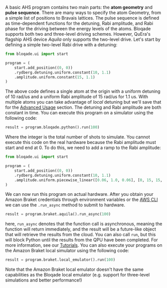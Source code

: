 
A basic AHS program contains two main parts: the __atom geometry__ and  __pulse sequence__. There are many ways to specify the atom Geometry, from a simple list of positions to Bravais lattices. The pulse sequence is defined as time-dependent functions for the detuning, Rabi amplitude, and Rabi phase for the driving between the energy levels of the atoms. Bloqade supports both two and three-level driving schemes. However, QuEra's flagship AHS device _Aquila_ only supports the two-level drive. Let's start by defining a simple two-level Rabi drive with a detuning:

```python
from bloqade.ui import start

program = (
    start.add_position((0, 0))
    .rydberg.detuning.uniform.constant(10, 1.1)
    .amplitude.uniform.constant(15, 1.1)
)
```

The above code defines a single atom at the origin with a uniform detuning of 10 rad/us and a uniform Rabi amplitude of 15 rad/us for 1.1 us. With multiple atoms you can take advantage of _local_ detuning but we'll save that for the [Advanced Usage](advanced_usage.md) section.  The detuning and Rabi amplitude are both constant in time. You can execute this program on a simulator using the following code:

```python
result = program.bloqade.python().run(100)
```

Where the integer is the total number of shots to simulate. You cannot execute this code on the real hardware because the Rabi amplitude must start and end at 0. To do this, we need to add a ramp to the Rabi amplitude:

```python
from bloqade.ui import start

program = (
    start.add_position((0, 0))
    .rydberg.detuning.uniform.constant(10, 1.1)
    .amplitude.uniform.piecewise_linear([0.06, 1.0, 0.06], [0, 15, 15, 0])
)
```

We can now run this program on actual hardware. After you obtain your Amazon Braket credentials through environment variables or the [AWS CLI](https://aws.amazon.com/cli/) we can use the `.run_async` method to submit to hardware.

```python
result = program.braket.aquila().run_async(100)
```

here, `run_async` denotes that the function call is asynchronous, meaning the function will return immediately, and the result will be a future-like object that will retrieve the results from the cloud. You can also call `run`, but this will block Python until the results from the QPU have been completed. For more information, see our [Tutorials](https://queracomputing.github.io/bloqade-python-examples/latest/). You can also execute your programs on the Amazon Braket local simulator using the following code:

```python
result = program.braket.local_emulator().run(100)
```

Note that the Amazon Braket local emulator doesn't have the same capabilities as the Bloqade local emulator (e.g. support for three-level simulations and better performance!)
